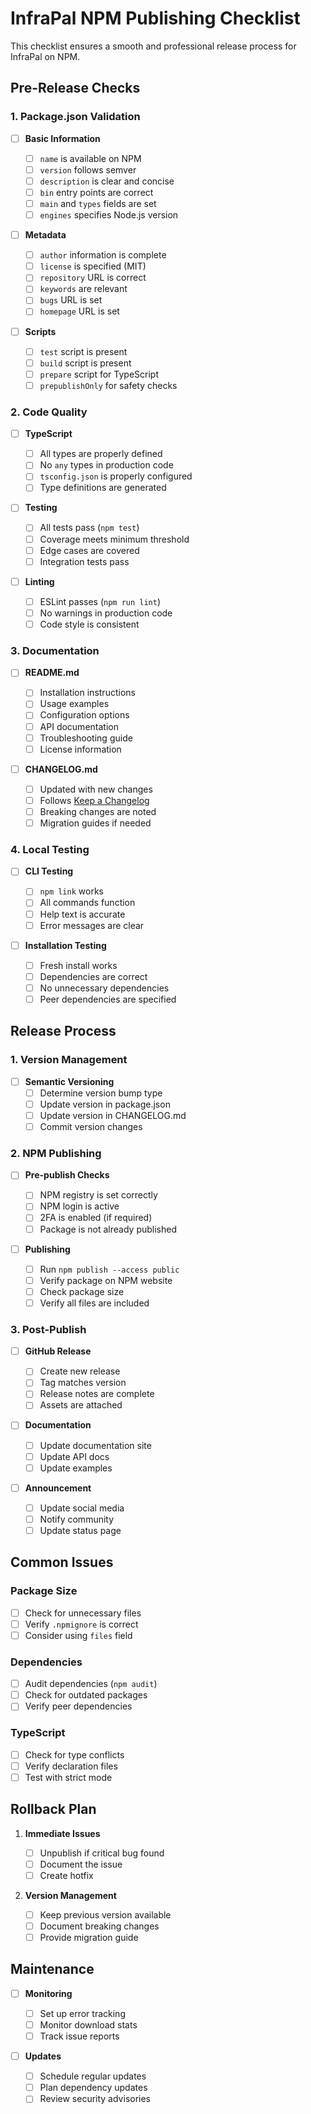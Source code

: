 # InfraPal NPM Publishing Checklist

This checklist ensures a smooth and professional release process for InfraPal on NPM.

## Pre-Release Checks

### 1. Package.json Validation

- [ ] **Basic Information**

  - [ ] `name` is available on NPM
  - [ ] `version` follows semver
  - [ ] `description` is clear and concise
  - [ ] `bin` entry points are correct
  - [ ] `main` and `types` fields are set
  - [ ] `engines` specifies Node.js version

- [ ] **Metadata**

  - [ ] `author` information is complete
  - [ ] `license` is specified (MIT)
  - [ ] `repository` URL is correct
  - [ ] `keywords` are relevant
  - [ ] `bugs` URL is set
  - [ ] `homepage` URL is set

- [ ] **Scripts**
  - [ ] `test` script is present
  - [ ] `build` script is present
  - [ ] `prepare` script for TypeScript
  - [ ] `prepublishOnly` for safety checks

### 2. Code Quality

- [ ] **TypeScript**

  - [ ] All types are properly defined
  - [ ] No `any` types in production code
  - [ ] `tsconfig.json` is properly configured
  - [ ] Type definitions are generated

- [ ] **Testing**

  - [ ] All tests pass (`npm test`)
  - [ ] Coverage meets minimum threshold
  - [ ] Edge cases are covered
  - [ ] Integration tests pass

- [ ] **Linting**
  - [ ] ESLint passes (`npm run lint`)
  - [ ] No warnings in production code
  - [ ] Code style is consistent

### 3. Documentation

- [ ] **README.md**

  - [ ] Installation instructions
  - [ ] Usage examples
  - [ ] Configuration options
  - [ ] API documentation
  - [ ] Troubleshooting guide
  - [ ] License information

- [ ] **CHANGELOG.md**
  - [ ] Updated with new changes
  - [ ] Follows [Keep a Changelog](https://keepachangelog.com/)
  - [ ] Breaking changes are noted
  - [ ] Migration guides if needed

### 4. Local Testing

- [ ] **CLI Testing**

  - [ ] `npm link` works
  - [ ] All commands function
  - [ ] Help text is accurate
  - [ ] Error messages are clear

- [ ] **Installation Testing**
  - [ ] Fresh install works
  - [ ] Dependencies are correct
  - [ ] No unnecessary dependencies
  - [ ] Peer dependencies are specified

## Release Process

### 1. Version Management

- [ ] **Semantic Versioning**
  - [ ] Determine version bump type
  - [ ] Update version in package.json
  - [ ] Update version in CHANGELOG.md
  - [ ] Commit version changes

### 2. NPM Publishing

- [ ] **Pre-publish Checks**

  - [ ] NPM registry is set correctly
  - [ ] NPM login is active
  - [ ] 2FA is enabled (if required)
  - [ ] Package is not already published

- [ ] **Publishing**
  - [ ] Run `npm publish --access public`
  - [ ] Verify package on NPM website
  - [ ] Check package size
  - [ ] Verify all files are included

### 3. Post-Publish

- [ ] **GitHub Release**

  - [ ] Create new release
  - [ ] Tag matches version
  - [ ] Release notes are complete
  - [ ] Assets are attached

- [ ] **Documentation**

  - [ ] Update documentation site
  - [ ] Update API docs
  - [ ] Update examples

- [ ] **Announcement**
  - [ ] Update social media
  - [ ] Notify community
  - [ ] Update status page

## Common Issues

### Package Size

- [ ] Check for unnecessary files
- [ ] Verify `.npmignore` is correct
- [ ] Consider using `files` field

### Dependencies

- [ ] Audit dependencies (`npm audit`)
- [ ] Check for outdated packages
- [ ] Verify peer dependencies

### TypeScript

- [ ] Check for type conflicts
- [ ] Verify declaration files
- [ ] Test with strict mode

## Rollback Plan

1. **Immediate Issues**

   - [ ] Unpublish if critical bug found
   - [ ] Document the issue
   - [ ] Create hotfix

2. **Version Management**
   - [ ] Keep previous version available
   - [ ] Document breaking changes
   - [ ] Provide migration guide

## Maintenance

- [ ] **Monitoring**

  - [ ] Set up error tracking
  - [ ] Monitor download stats
  - [ ] Track issue reports

- [ ] **Updates**
  - [ ] Schedule regular updates
  - [ ] Plan dependency updates
  - [ ] Review security advisories
